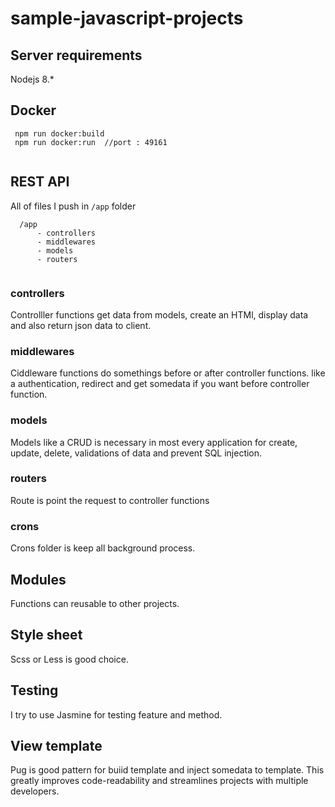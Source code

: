 # sample-javascript-projects

## Server requirements

Nodejs 8.*

## Docker

```
 npm run docker:build
 npm run docker:run  //port : 49161
 
```
## REST API

All of files I push in `/app` folder

```
  /app
      - controllers
      - middlewares
      - models
      - routers
      
```

### controllers
   Controlller functions get data from models, create an HTMl, display data and also return json data to client.

### middlewares
   Ciddleware functions do somethings before or after controller functions. like a authentication, redirect and get somedata if you want before controller function.
   
### models
   Models like a CRUD is necessary in most every application for create, update, delete, validations of data and prevent SQL injection.
   
### routers
   Route is point the request to controller functions
   
### crons
  Crons folder is keep all background process.
   
## Modules
  Functions can reusable to other projects.
  
## Style sheet
  Scss or Less is good choice.
  
## Testing
  I try to use Jasmine for testing feature and method.
 
## View template
  Pug is good pattern for buiid template and inject somedata to template. This greatly improves code-readability and streamlines projects with multiple developers.
